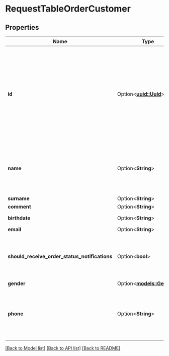 # RequestTableOrderCustomer

## Properties

Name | Type | Description | Notes
------------ | ------------- | ------------- | -------------
**id** | Option<[**uuid::Uuid**](uuid::Uuid.md)> | Existing customer ID in RMS.   > If null - the phone number and name is searched in database, otherwise the new customer is created in RMS. | [optional]
**name** | Option<**String**> | Name of customer.  > Required if \"id\" == null.  > Not required if \"id\" specified. | [optional]
**surname** | Option<**String**> | Last name. | [optional]
**comment** | Option<**String**> | Comment. | [optional]
**birthdate** | Option<**String**> | Date of birth. | [optional]
**email** | Option<**String**> | Email. | [optional]
**should_receive_order_status_notifications** | Option<**bool**> | Whether customer receives order status notification messages. | [optional]
**gender** | Option<[**models::Gender**](Gender.md)> | Gender. | [optional]
**phone** | Option<**String**> | Customer phone.  > Required if \"id\" == null.  > Not required if \"id\" specified. | [optional]

[[Back to Model list]](../README.md#documentation-for-models) [[Back to API list]](../README.md#documentation-for-api-endpoints) [[Back to README]](../README.md)


